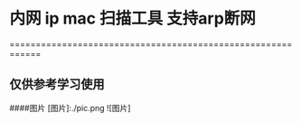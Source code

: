 # 内网 ip mac 扫描工具 支持arp断网
============================================================
## 仅供参考学习使用

####图片
[图片]:./pic.png
![图片]